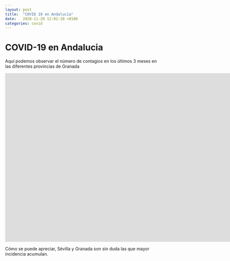 ```yaml
---
layout: post
title:  "COVID 19 en Andalucía"
date:   2020-11-20 12:02:10 +0100
categories: covid
---
```


# COVID-19 en Andalucia

Aquí podemos observar el número de contagios en los últimos 3 meses en las diferentes provincias de Granada

<iframe frameborder="0" width="1600" height="550" src="https://covid-19.civica-soft.com/superset/dashboard/covid19-andalucia/?standalone=true"></iframe>

Cómo se puede apreciar, Sévilla y Granada son sin duda las que mayor incidencia acumulan.
